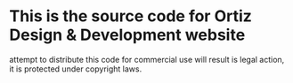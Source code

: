 # This is the source code for Ortiz Design & Development website

attempt to distribute this code for commercial use will result is legal action, it is protected under copyright laws.

